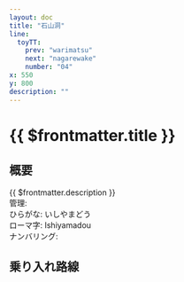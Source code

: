 ```yaml
---
layout: doc
title: "石山洞"
line:
  toyTT:
    prev: "warimatsu"
    next: "nagarewake"
    number: "04"
x: 550
y: 800
description: ""
---
```


# {{ $frontmatter.title }} <ViewinMap />
<!-- ![駅の写真の説明](駅の写真のURL) -->

## 概要
{{ $frontmatter.description }}  
管理:   
ひらがな: いしやまどう  
ローマ字: Ishiyamadou  
ナンバリング: <Numberling />

## 乗り入れ路線
<LineInfo />